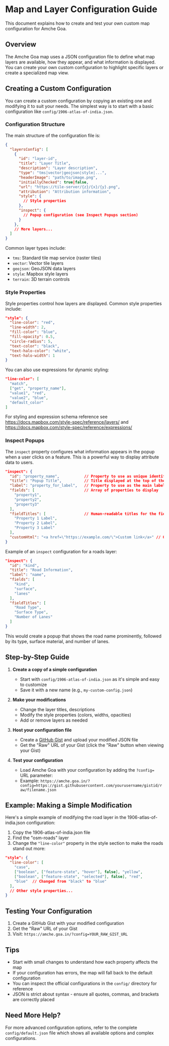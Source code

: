 # Map and Layer Configuration Guide

This document explains how to create and test your own custom map configuration for Amche Goa.

## Overview

The Amche Goa map uses a JSON configuration file to define what map layers are available, how they appear, and what information is displayed. You can create your own custom configuration to highlight specific layers or create a specialized map view.

## Creating a Custom Configuration

You can create a custom configuration by copying an existing one and modifying it to suit your needs. The simplest way is to start with a basic configuration like `config/1906-atlas-of-india.json`.

### Configuration Structure

The main structure of the configuration file is:

```json
{
  "layersConfig": [
    {
      "id": "layer-id",
      "title": "Layer Title",
      "description": "Layer description",
      "type": "tms|vector|geojson|style|...",
      "headerImage": "path/to/image.png",
      "initiallyChecked": true|false,
      "url": "https://tile-server/{z}/{x}/{y}.png",
      "attribution": "Attribution information",
      "style": {
        // Style properties
      },
      "inspect": {
        // Popup configuration (see Inspect Popups section)
      }
    },
    // More layers...
  ]
}
```

Common layer types include:
- `tms`: Standard tile map service (raster tiles)
- `vector`: Vector tile layers
- `geojson`: GeoJSON data layers
- `style`: Mapbox style layers
- `terrain`: 3D terrain controls

### Style Properties

Style properties control how layers are displayed. Common style properties include:

```json
"style": {
  "line-color": "red",
  "line-width": 2,
  "fill-color": "blue",
  "fill-opacity": 0.5,
  "circle-radius": 5,
  "text-color": "black",
  "text-halo-color": "white",
  "text-halo-width": 1
}
```

You can also use expressions for dynamic styling:

```json
"line-color": [
  "match",
  ["get", "property_name"],
  "value1", "red",
  "value2", "blue",
  "default_color"
]
```

For styling and expression schema reference see https://docs.mapbox.com/style-spec/reference/layers/ and https://docs.mapbox.com/style-spec/reference/expressions/

### Inspect Popups

The `inspect` property configures what information appears in the popup when a user clicks on a feature. This is a powerful way to display attribute data to users.

```json
"inspect": {
  "id": "property_name",           // Property to use as unique identifier
  "title": "Popup Title",          // Title displayed at the top of the popup
  "label": "property_for_label",   // Property to use as the main label
  "fields": [                      // Array of properties to display
    "property1",
    "property2",
    "property3"
  ],
  "fieldTitles": [                 // Human-readable titles for the fields
    "Property 1 Label",
    "Property 2 Label",
    "Property 3 Label"
  ],
  "customHtml": "<a href=\"https://example.com/\">Custom link</a>" // Optional custom HTML
}
```

Example of an `inspect` configuration for a roads layer:

```json
"inspect": {
  "id": "kind",
  "title": "Road Information",
  "label": "name",
  "fields": [
    "kind",
    "surface",
    "lanes"
  ],
  "fieldTitles": [
    "Road Type",
    "Surface Type",
    "Number of Lanes"
  ]
}
```

This would create a popup that shows the road name prominently, followed by its type, surface material, and number of lanes.

## Step-by-Step Guide

1. **Create a copy of a simple configuration**
   - Start with `config/1906-atlas-of-india.json` as it's simple and easy to customize
   - Save it with a new name (e.g., `my-custom-config.json`)

2. **Make your modifications**
   - Change the layer titles, descriptions
   - Modify the style properties (colors, widths, opacities)
   - Add or remove layers as needed

3. **Host your configuration file**
   - Create a [GitHub Gist](https://gist.github.com/) and upload your modified JSON file
   - Get the "Raw" URL of your Gist (click the "Raw" button when viewing your Gist)

4. **Test your configuration**
   - Load Amche Goa with your configuration by adding the `?config=` URL parameter:
   - Example: `https://amche.goa.in/?config=https://gist.githubusercontent.com/yourusername/gistid/raw/filename.json`

## Example: Making a Simple Modification

Here's a simple example of modifying the road layer in the 1906-atlas-of-india.json configuration:

1. Copy the 1906-atlas-of-india.json file
2. Find the "osm-roads" layer
3. Change the `"line-color"` property in the style section to make the roads stand out more:

```json
"style": {
  "line-color": [
    "case",
    ["boolean", ["feature-state", "hover"], false], "yellow",
    ["boolean", ["feature-state", "selected"], false], "red",
    "blue"  // Changed from "black" to "blue"
  ],
  // Other style properties...
}
```

## Testing Your Configuration

1. Create a GitHub Gist with your modified configuration
2. Get the "Raw" URL of your Gist
3. Visit: `https://amche.goa.in/?config=YOUR_RAW_GIST_URL`

## Tips

- Start with small changes to understand how each property affects the map
- If your configuration has errors, the map will fall back to the default configuration
- You can inspect the official configurations in the `config/` directory for reference
- JSON is strict about syntax - ensure all quotes, commas, and brackets are correctly placed

## Need More Help?

For more advanced configuration options, refer to the complete `config/default.json` file which shows all available options and complex configurations. 
